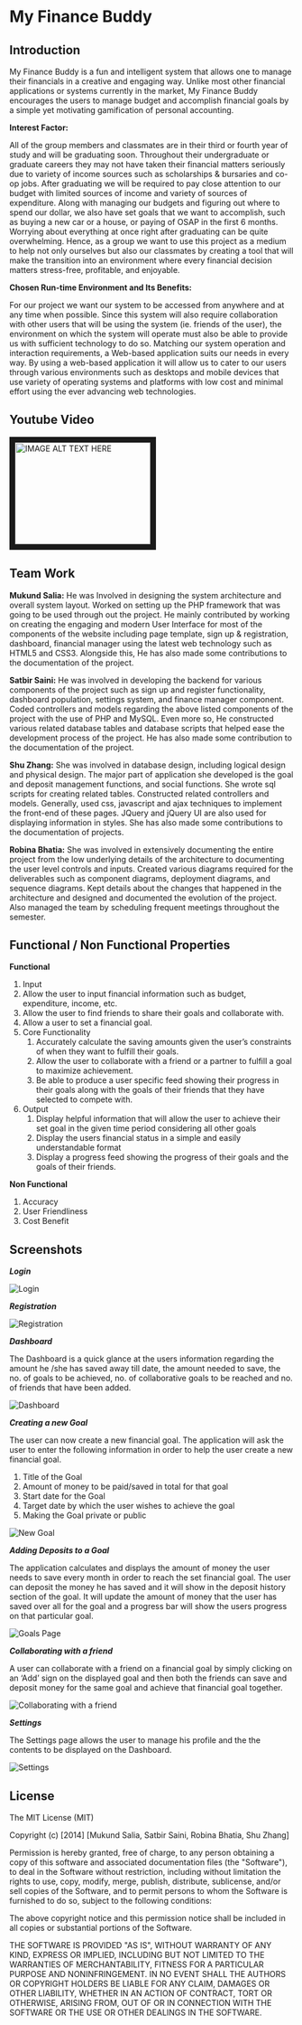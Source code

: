 My Finance Buddy
============

Introduction
-------
My Finance Buddy is a fun and intelligent system that allows one to manage their financials in a creative and engaging way. Unlike most other financial applications or systems currently in the market, My Finance Buddy encourages the users to manage budget and accomplish financial goals by a simple yet motivating gamification of personal accounting.

**Interest Factor:**

All of the group members and classmates are in their third or fourth year of study and will be graduating soon. Throughout their undergraduate or graduate careers they may not have taken their financial matters seriously due to variety of income sources such as scholarships & bursaries and co-op jobs. After graduating we will be required to pay close attention to our budget with limited sources of income and variety of sources of expenditure. Along with managing our budgets and figuring out where to spend our dollar, we also have set goals that we want to accomplish, such as buying a new car or a house, or paying of OSAP in the first 6 months. Worrying about everything at once right after graduating can be quite overwhelming. Hence, as a group we want to use this project as a medium to help not only ourselves but also our classmates by creating a tool that will make the transition into an environment where every financial decision matters stress-free, profitable, and enjoyable.

**Chosen Run-time Environment and Its Benefits:**

For our project we want our system to be accessed from anywhere and at any time when possible. Since this system will also require collaboration with other users that will be using the system (ie. friends of the user), the environment on which the system will operate must also be able to provide us with sufficient technology to do so. Matching our system operation and interaction requirements, a Web-based application suits our needs in every way. By using a web-based application it will allow us to cater to our users through various environments such as desktops and mobile devices that use variety of operating systems and platforms with low cost and minimal effort using the ever advancing web technologies.


Youtube Video
-------
<a href="http://www.youtube.com/watch?feature=player_embedded&v=5yjiufpo9tY
" target="_blank"><img src="http://img.youtube.com/vi/5yjiufpo9tY/0.jpg" 
alt="IMAGE ALT TEXT HERE" width="240" height="180" border="10" /></a>

Team Work
-------
**Mukund Salia:**
He was Involved in designing the system architecture and overall system layout. Worked on setting up the PHP framework that was going to be used through out the project. He mainly contributed by working on creating the engaging and modern User Interface for most of the components of the website including page template, sign up & registration, dashboard, financial manager using the latest web technology such as HTML5 and CSS3. Alongside this, He has also made some contributions to the documentation of the project.

**Satbir Saini:**
He was involved in developing the backend for various components of the project such as sign up and register functionality, dashboard population, settings system, and finance manager component. Coded controllers and models regarding the above listed components of the project with the use of PHP and MySQL. Even more so, He constructed various related database tables and database scripts that helped ease the development process of the project. He has also made some contribution to the documentation of the project.

**Shu Zhang:**
She was involved in database design, including logical design and physical design. The major part of application she developed is the goal and deposit management functions, and social functions. She wrote sql scripts for creating related tables. Constructed related controllers and models. Generally, used css, javascript and ajax techniques to implement the front-end of these pages. JQuery and jQuery UI are also used for displaying information in styles. She has also made some contributions to the documentation of projects.

**Robina Bhatia:**
She was involved in extensively documenting the entire project from the low underlying details of the architecture to documenting the user level controls and inputs. Created various diagrams required for the deliverables such as component diagrams, deployment diagrams, and sequence diagrams. Kept details about the changes that happened in the architecture and designed and documented the evolution of the project. Also managed the team by scheduling frequent meetings throughout the semester.

Functional / Non Functional Properties
-------
**Functional**

1. Input   
  1. Allow the user to input financial information such as budget, expenditure, income, etc. 
  2. Allow the user to find friends to share their goals and collaborate with.
  3. Allow a user to set a financial goal.
2. Core Functionality
   1. Accurately calculate the saving amounts given the user’s constraints of when they want to fulfill their goals.
   2. Allow the user to collaborate with a friend or a partner to fulfill a goal to maximize achievement.
   3. Be able to produce a user specific feed showing their progress in their goals along with the goals of their friends that they have selected to compete with.
3. Output
   1.  Display helpful information that will allow the user to achieve their set goal in the given time period considering all other goals
   2. Display the users financial status in a simple and easily understandable format
   3. Display a progress feed showing the progress of their goals and the goals of their friends.

**Non Functional**

1. Accuracy
2. User Friendliness
3. Cost Benefit



Screenshots
-------

***Login***

![Login](/screenshots/login.png?raw=true "Login")

***Registration***

![Registration](/screenshots/register.png?raw=true "Registration")

***Dashboard***

The Dashboard is a quick glance at the users information regarding the amount he /she has saved away till date, the amount needed to save, the no. of goals to be achieved, no. of collaborative goals to be reached and no. of friends that have been added. 

![Dashboard](/screenshots/dashboard.png?raw=true "Dashboard")

***Creating a new Goal***

The user can now create a new financial goal. The application will ask the user to enter the following information in order to help the user create a new financial goal.
   1. Title of the Goal
   2. Amount of money to be paid/saved in total for that goal
   3. Start date for the Goal
   4. Target date by which the user wishes to achieve the goal
   5. Making the Goal private or public
  
![New Goal](/screenshots/new-goal.png?raw=true "New Goal")

  
***Adding Deposits to a Goal***

The application calculates and displays the amount of money the user needs to save every month in order to reach the set financial goal. The user can deposit the money he has saved and it will show in the deposit history section of the goal. It will update the amount of money that the user has saved over all for the goal and a progress bar will show the users progress on that particular goal.


![Goals Page](/screenshots/goals-page.png?raw=true "Goals Page")

***Collaborating with a friend***

A user can collaborate with a friend on a financial goal by simply clicking on an ‘Add’ sign on the displayed goal and then both the friends can save and deposit money for the same goal and achieve that financial goal together.

![Collaborating with a friend](/screenshots/collab-friends-goals.png?raw=true "Collaborating with a friend")

***Settings***

The Settings page allows the user to manage his profile and the the contents to be displayed on the Dashboard. 

![Settings](/screenshots/settings.png?raw=true "Settingsg")

License
-------
The MIT License (MIT)

Copyright (c) [2014] [Mukund Salia, Satbir Saini, Robina Bhatia, Shu Zhang]

Permission is hereby granted, free of charge, to any person obtaining a copy
of this software and associated documentation files (the "Software"), to deal
in the Software without restriction, including without limitation the rights
to use, copy, modify, merge, publish, distribute, sublicense, and/or sell
copies of the Software, and to permit persons to whom the Software is
furnished to do so, subject to the following conditions:

The above copyright notice and this permission notice shall be included in all
copies or substantial portions of the Software.

THE SOFTWARE IS PROVIDED "AS IS", WITHOUT WARRANTY OF ANY KIND, EXPRESS OR
IMPLIED, INCLUDING BUT NOT LIMITED TO THE WARRANTIES OF MERCHANTABILITY,
FITNESS FOR A PARTICULAR PURPOSE AND NONINFRINGEMENT. IN NO EVENT SHALL THE
AUTHORS OR COPYRIGHT HOLDERS BE LIABLE FOR ANY CLAIM, DAMAGES OR OTHER
LIABILITY, WHETHER IN AN ACTION OF CONTRACT, TORT OR OTHERWISE, ARISING FROM,
OUT OF OR IN CONNECTION WITH THE SOFTWARE OR THE USE OR OTHER DEALINGS IN THE
SOFTWARE.

